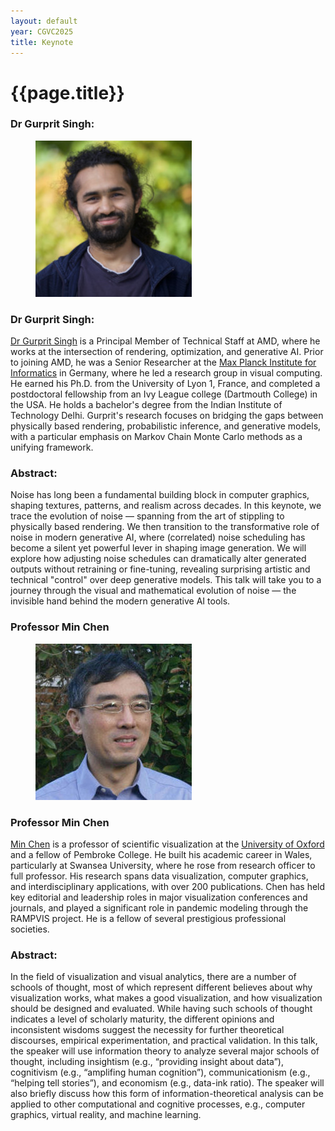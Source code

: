 ```yaml
---
layout: default
year: CGVC2025
title: Keynote
---
```


# {{page.title}}

<a name="1"></a>
### Dr Gurprit Singh:
<figure class="figure">
    <img src="/assets/img/CGVC2025/Singh2.jpg" class="figure-img img-fluid rounded"
        alt="Liverpool John Moores University">
    <figcaption class="figure-caption text-center">
    </figcaption>
</figure>

### Dr Gurprit Singh:
[Dr Gurprit Singh](https://sampling.mpi-inf.mpg.de/) is a Principal Member of Technical Staff at AMD, where he works at the intersection of rendering, optimization, and generative AI. Prior to joining AMD, he was a Senior Researcher at the [Max Planck Institute for Informatics](https://people.mpi-inf.mpg.de/~gsingh/) in Germany, where he led a research group in visual computing. He earned his Ph.D. from the University of Lyon 1, France, and completed a postdoctoral fellowship from an Ivy League college (Dartmouth College) in the USA. He holds a bachelor's degree from the Indian Institute of Technology Delhi. Gurprit's research focuses on bridging the gaps between physically based rendering, probabilistic inference, and generative models, with a particular emphasis on Markov Chain Monte Carlo methods as a unifying framework.

### Abstract:
Noise has long been a fundamental building block in computer graphics, shaping textures, patterns, and realism across decades. In this keynote, we trace the evolution of noise — spanning from the art of stippling to physically based rendering. We then transition to the transformative role of noise in modern generative AI, where (correlated) noise scheduling has become a silent yet powerful lever in shaping image generation. We will explore how adjusting noise schedules can dramatically alter generated outputs without retraining or fine-tuning, revealing surprising artistic and technical "control" over deep generative models. This talk will take you to a journey through the visual and mathematical evolution of noise — the invisible hand behind the modern generative AI tools.

<a name="2"></a>
### Professor Min Chen
<figure class="figure">
    <img src="/assets/img/CGVC2025/Min.jpg" class="figure-img img-fluid rounded"
        alt="Liverpool John Moores University">
    <figcaption class="figure-caption text-center">
    </figcaption>
</figure>

### Professor Min Chen
[Min Chen](https://sites.google.com/view/mchen) is a professor of scientific visualization at the [University of Oxford](https://eng.ox.ac.uk/people/min-chen/) and a fellow of Pembroke College. He built his academic career in Wales, particularly at Swansea University, where he rose from research officer to full professor. His research spans data visualization, computer graphics, and interdisciplinary applications, with over 200 publications. Chen has held key editorial and leadership roles in major visualization conferences and journals, and played a significant role in pandemic modeling through the RAMPVIS project. He is a fellow of several prestigious professional societies.

### Abstract:
In the field of visualization and visual analytics, there are a number of schools of thought, most of which
represent different believes about why visualization works, what makes a good visualization, and how
visualization should be designed and evaluated. While having such schools of thought indicates a level
of scholarly maturity, the different opinions and inconsistent wisdoms suggest the necessity for further
theoretical discourses, empirical experimentation, and practical validation. In this talk, the speaker will
use information theory to analyze several major schools of thought, including insightism (e.g., “providing
insight about data”), cognitivism (e.g., “amplifing human cognition”), communicationism (e.g., “helping
tell stories”), and economism (e.g., data-ink ratio). The speaker will also briefly discuss how this form
of information-theoretical analysis can be applied to other computational and cognitive processes, e.g.,
computer graphics, virtual reality, and machine learning.

